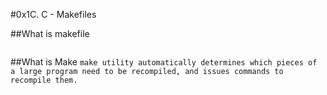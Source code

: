 #0x1C. C - Makefiles


##What is makefile 
``` - sets a set of rules to determine which parts of a program need to be recompile, and issues command to recompile them.
```

##What is Make 
``` make utility automatically determines which pieces of a large program need to be recompiled, and issues commands to recompile them. ```
